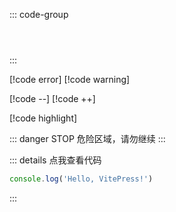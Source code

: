 ::: code-group
```ts []
```
```ts []
```
```ts []
```
:::


[!code error]
[!code warning]

[!code --]
[!code ++]

[!code highlight]

::: danger STOP
危险区域，请勿继续
:::

::: details 点我查看代码
```js
console.log('Hello, VitePress!')
```
:::